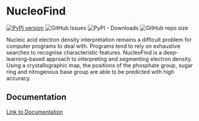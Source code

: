 # NucleoFind

[![PyPI version](https://badge.fury.io/py/nucleofind.svg)](https://badge.fury.io/py/nucleofind)
![GitHub Issues](https://img.shields.io/github/issues-raw/Dialpuri/NucleoFind)
![PyPI - Downloads](https://img.shields.io/pypi/dm/NucleoFind)
![GitHub repo size](https://img.shields.io/github/repo-size/Dialpuri/NucleoFind)


Nucleic acid electron density interpretation remains a difficult problem for computer programs to deal with. Programs tend to rely on exhaustive searches to recognise characteristic features. NucleoFind is a deep-learning-based approach to interpreting and segmenting electron density. Using a crystallographic map, the positions of the phosphate group, sugar ring and nitrogenous base group are able to be predicted with high accuracy. 

## Documentation
[Link to Documentation](https://dialpuri.github.io/NucleoFind/about-nucleofind.html)
